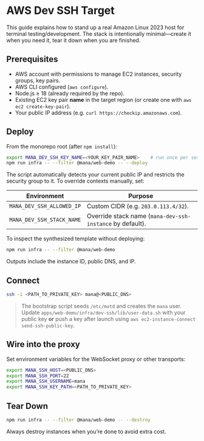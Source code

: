 # AWS Dev SSH Target

This guide explains how to stand up a real Amazon Linux 2023 host for terminal testing/development. The stack is intentionally minimal—create it when you need it, tear it down when you are finished.

## Prerequisites
- AWS account with permissions to manage EC2 instances, security groups, key pairs.
- AWS CLI configured (`aws configure`).
- Node.js ≥ 18 (already required by the repo).
- Existing EC2 key pair **name** in the target region (or create one with `aws ec2 create-key-pair`).
- Your public IP address (e.g. `curl https://checkip.amazonaws.com`).

## Deploy
From the monorepo root (after `npm install`):

```bash
export MANA_DEV_SSH_KEY_NAME=<YOUR_KEY_PAIR_NAME>    # run once per session
npm run infra -- --filter @mana/web-demo -- --deploy
```

The script automatically detects your current public IP and restricts the security group to it. To override contexts manually, set:

| Environment | Purpose |
| --- | --- |
| `MANA_DEV_SSH_ALLOWED_IP` | Custom CIDR (e.g. `203.0.113.4/32`). |
| `MANA_DEV_SSH_STACK_NAME` | Override stack name (`mana-dev-ssh-instance` by default). |

To inspect the synthesized template without deploying:

```bash
npm run infra -- --filter @mana/web-demo
```

Outputs include the instance ID, public DNS, and IP.

## Connect
```bash
ssh -i <PATH_TO_PRIVATE_KEY> mana@<PUBLIC_DNS>
```

> The bootstrap script seeds `/etc/motd` and creates the `mana` user. Update `apps/web-demo/infra/dev-ssh/lib/user-data.sh` with your public key **or** push a key after launch using `aws ec2-instance-connect send-ssh-public-key`.

## Wire into the proxy
Set environment variables for the WebSocket proxy or other transports:

```bash
export MANA_SSH_HOST=<PUBLIC_DNS>
export MANA_SSH_PORT=22
export MANA_SSH_USERNAME=mana
export MANA_SSH_KEY_PATH=<PATH_TO_PRIVATE_KEY>
```

## Tear Down
```bash
npm run infra -- --filter @mana/web-demo -- --destroy
```

Always destroy instances when you’re done to avoid extra cost.
